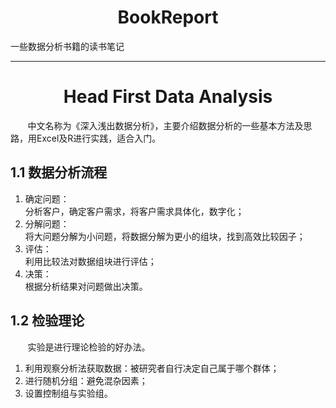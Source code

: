 # <center>BookReport</center>  

一些数据分析书籍的读书笔记  

---------------------------

# <center>Head First Data Analysis</center>
&nbsp;&nbsp;&nbsp;&nbsp;&nbsp;&nbsp;&nbsp;中文名称为《深入浅出数据分析》，主要介绍数据分析的一些基本方法及思路，用Excel及R进行实践，适合入门。
## 1.1 数据分析流程
1. 确定问题：  
分析客户，确定客户需求，将客户需求具体化，数字化；  
2. 分解问题：  
将大问题分解为小问题，将数据分解为更小的组块，找到高效比较因子；  
3. 评估：  
利用比较法对数据组块进行评估；  
4. 决策：  
根据分析结果对问题做出决策。

## 1.2 检验理论  
&nbsp;&nbsp;&nbsp;&nbsp;&nbsp;&nbsp;&nbsp;实验是进行理论检验的好办法。  

1. 利用观察分析法获取数据：被研究者自行决定自己属于哪个群体；    
2. 进行随机分组：避免混杂因素；  
3. 设置控制组与实验组。  

   